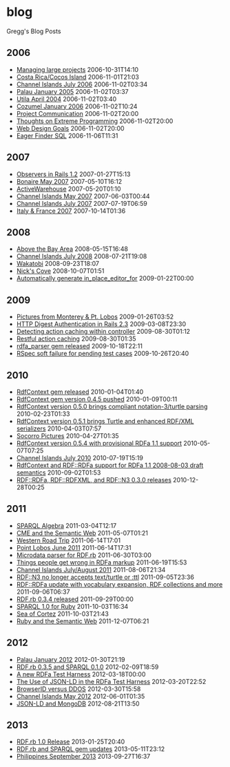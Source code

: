 blog
====

Gregg's Blog Posts

## 2006
* [Managing large projects](2006/managing-large-projects.mdown) 2006-10-31T14:10
* [Costa Rica/Cocos Island](2006/costa-rica-2006-09.mdown) 2006-11-01T21:03
* [Channel Islands July 2006](2006/channel-islands-2006-07.mdown) 2006-11-02T03:34
* [Palau January 2005](2006/palau-2005-01.mdown) 2006-11-02T03:37
* [Utila April 2004](2006/utila-2004-04.mdown) 2006-11-02T03:40
* [Cozumel January 2006](2006/cozumel-2006-01.mdown) 2006-11-02T10:24
* [Project Communication](2006/project-communication.mdown) 2006-11-02T20:00
* [Thoughts on Extreme Programming](2006/extreme-programming.mdown) 2006-11-02T20:00
* [Web Design Goals](2006/web-design.mdown) 2006-11-02T20:00
* [Eager Finder SQL](2006/eager-finder-sql.mdown) 2006-11-06T11:31

## 2007
* [Observers in Rails 1.2](2007/observers-in-rails.mdown) 2007-01-27T15:13
* [Bonaire May 2007](2007/bonaire-2007-05.mdown) 2007-05-10T16:12
* [ActiveWarehouse](2007/active-warehouse.mdown) 2007-05-20T01:10
* [Channel Islands May 2007](2007/channel-islands-2007-05.mdown) 2007-06-03T00:44
* [Channel Islands July 2007](2007/channel-islands-2007-07.mdown) 2007-07-19T06:59
* [Italy & France 2007](2007/italy-france-2007.mdown) 2007-10-14T01:36

## 2008
* [Above the Bay Area](2008/above-the-bay-area.mdown) 2008-05-15T16:48
* [Channel Islands July 2008](2008/channel-islands-2008-07.mdown) 2008-07-21T19:08
* [Wakatobi](2008/wakatobi-2008.mdown) 2008-09-23T18:07
* [Nick's Cove](2008/nicks-cove.mdown) 2008-10-07T01:51
* [Automatically generate in\_place\_editor\_for](2009/in_place_editor_for.mdown) 2009-01-22T00:00

## 2009
* [Pictures from Monterey & Pt. Lobos](2009/pt-lobos-2009.mdown) 2009-01-26T03:52
* [HTTP Digest Authentication in Rails 2.3](2009/http-digest.mdown) 2009-03-08T23:30
* [Detecting action caching within controller](2009/action-caching.mdown) 2009-08-30T01:12
* [Restful action caching](2009/restful-action-caching.mdown) 2009-08-30T01:35
* [rdfa_parser gem released](2009/rdfa_parser.mdown) 2009-10-18T22:11
* [RSpec soft failure for pending test cases](2009/rspec-soft-failure.mdown) 2009-10-26T20:40

## 2010
* [RdfContext gem released](2010/rdf_context.mdown) 2010-01-04T01:40
* [RdfContext gem version 0.4.5 pushed](2010/rdf_context-0.4.5.mdown) 2010-01-09T00:11
* [RdfContext version 0.5.0 brings compliant notation-3/turtle parsing](2010/rdf_context-0.5.0.mdown) 2010-02-23T01:33
* [RdfContext version 0.5.1 brings Turtle and enhanced RDF/XML serializers](2010/rdf_context-0.5.1.mdown) 2010-04-03T07:57
* [Socorro Pictures](2010/socorro-2010.mdown) 2010-04-27T01:35
* [RdfContext version 0.5.4 with provisional RDFa 1.1 support](2010/rdf_context-0.5.4.mdown) 2010-05-07T07:25
* [Channel Islands July 2010](2010/channel-islands-2010-07.mdown) 2010-07-19T15:19
* [RdfContext and RDF::RDFa support for RDFa 1.1 2008-08-03 draft semantics](2010/rdf_context-rdfa1.1.mdown) 2010-09-02T01:53
* [RDF::RDFa, RDF::RDFXML, and RDF::N3 0.3.0 releases](2010/rdfa_rdfxml_n3.0.3.0.mdown) 2010-12-28T00:25

## 2011
* [SPARQL Algebra](2011/sparql-algebra.mdown) 2011-03-04T12:17
* [CME and the Semantic Web](2011/cme-semweb.mdown) 2011-05-07T01:21
* [Western Road Trip](2011/western-road-trip.mdown) 2011-06-14T17:01
* [Point Lobos June 2011](2011/pt-lobos.mdown) 2011-06-14T17:31
* [Microdata parser for RDF.rb](2011/microdata-rdf.rb.mdown) 2011-06-30T03:00
* [Things people get wrong in RDFa markup](2011/wrong-rdfa.mdown) 2011-06-19T15:53
* [Channel Islands July/August 2011](2011/channel-islands.mdown) 2011-08-06T21:34
* [RDF::N3 no longer accepts text/turtle or :ttl](2011/n3-no-ttl.mdown) 2011-09-05T23:36
* [RDF::RDFa update with vocabulary expansion, RDF collections and more](2011/rdfa-vocab-expansion.mdown) 2011-09-06T06:37
* [RDF.rb 0.3.4 released](2011/rdfa.rb-0.3.4.mdown) 2011-09-29T00:00
* [SPARQL 1.0 for Ruby](2011/sparql-1.0.mdown) 2011-10-03T16:34
* [Sea of Cortez](2011/sea-of-cortez.mdown) 2011-10-03T21:43
* [Ruby and the Semantic Web](2011/ruby-semweb.mdown) 2011-12-07T06:21

## 2012
* [Palau January 2012](2012/palau.mdown) 2012-01-30T21:19
* [RDF.rb 0.3.5 and SPARQL 0.1.0](2012/rdf.rb-0.3.5.mdown) 2012-02-09T18:59
* [A new RDFa Test Harness](2012/rdfa-test-harness.mdown) 2012-03-18T00:00
* [The Use of JSON-LD in the RDFa Test Harness](2012/json-ld-practicalities.mdown) 2012-03-20T22:52
* [BrowserID versus DDOS](2012/browserid-vs-ddos.mdown) 2012-03-30T15:58
* [Channel Islands May 2012](2012/channel-islands-may.mdown) 2012-06-01T01:35
* [JSON-LD and MongoDB](2012/json-ld-mongodb.mdown) 2012-08-21T13:50

## 2013
* [RDF.rb 1.0 Release](2013/rdf.rb-1.0.mdown) 2013-01-25T20:40
* [RDF.rb and SPARQL gem updates](2013/rdf-sparql-update.mdown) 2013-05-11T23:12
* [Philippines September 2013](2013/philippines.mdown) 2013-09-27T16:37
